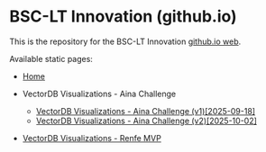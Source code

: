 # BSC-LT Innovation (github.io)

This is the repository for the BSC-LT Innovation [github.io web](https://bsc-lt-innovation.github.io/).

Available static pages:

- [Home](https://bsc-lt-innovation.github.io/)
- VectorDB Visualizations - Aina Challenge
    - [VectorDB Visualizations - Aina Challenge (v1)[2025-09-18]](https://bsc-lt-innovation.github.io/pages/aina_vdb.html)
    - [VectorDB Visualizations - Aina Challenge (v2)[2025-10-02]](https://bsc-lt-innovation.github.io/pages/aina_vdb-v2.html)

- [VectorDB Visualizations - Renfe MVP](https://bsc-lt-innovation.github.io/pages/renfe_vdb.html)